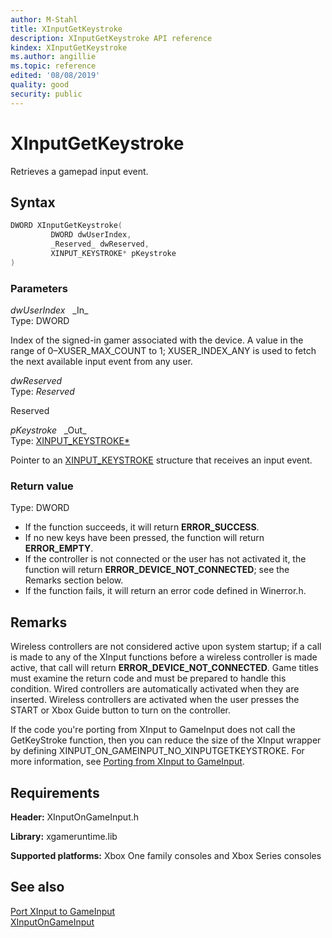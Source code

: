 ```yaml
---
author: M-Stahl
title: XInputGetKeystroke
description: XInputGetKeystroke API reference
kindex: XInputGetKeystroke
ms.author: angillie
ms.topic: reference
edited: '08/08/2019'
quality: good
security: public
---
```


# XInputGetKeystroke  

Retrieves a gamepad input event.  

## Syntax  
  
```cpp
DWORD XInputGetKeystroke(  
         DWORD dwUserIndex,  
         _Reserved_ dwReserved,  
         XINPUT_KEYSTROKE* pKeystroke  
)  
```  
  
### Parameters  
  
*dwUserIndex* &nbsp;&nbsp;\_In\_  
Type: DWORD  
  
Index of the signed-in gamer associated with the device. A value in the range of 0–XUSER_MAX_COUNT to 1; XUSER_INDEX_ANY is used to fetch the next available input event from any user.  
  
*dwReserved* &nbsp;&nbsp;  
Type: _Reserved_  
  
Reserved  
  
*pKeystroke* &nbsp;&nbsp;\_Out\_  
Type: [XINPUT_KEYSTROKE*](../structs/xinput_keystroke.md)  
  
Pointer to an [XINPUT_KEYSTROKE](../structs/xinput_keystroke.md) structure that receives an input event.  
  
  
### Return value
Type: DWORD
  
* If the function succeeds, it will return **ERROR_SUCCESS**. 
* If no new keys have been pressed, the function will return **ERROR_EMPTY**. 
* If the controller is not connected or the user has not activated it, the function will return **ERROR_DEVICE_NOT_CONNECTED**; see the Remarks section below. 
* If the function fails, it will return an error code defined in Winerror.h. 
  
## Remarks
  
Wireless controllers are not considered active upon system startup; if a call is made to any of the XInput functions before a wireless controller is made active, that call will return **ERROR_DEVICE_NOT_CONNECTED**. Game titles must examine the return code and must be prepared to handle this condition. Wired controllers are automatically activated when they are inserted. Wireless controllers are activated when the user presses the START or Xbox Guide button to turn on the controller.

If the code you're porting from XInput to GameInput does not call the GetKeyStroke function, then you can reduce the size of the XInput wrapper by defining XINPUT_ON_GAMEINPUT_NO_XINPUTGETKEYSTROKE. For more information, see [Porting from XInput to GameInput](../../../../input/porting/input-porting-xinput.md#optimizingSection).  

## Requirements  
  
**Header:** XInputOnGameInput.h
  
**Library:** xgameruntime.lib
  
**Supported platforms:** Xbox One family consoles and Xbox Series consoles  
  
## See also 
[Port XInput to GameInput](../../../../input/porting/input-porting-xinput.md)  
[XInputOnGameInput](../xinputongameinput_members.md)
